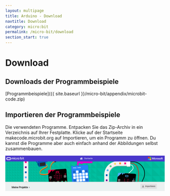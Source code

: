 ```yaml
---
layout: multipage
title: Arduino - Download
navtitle: Download
category: micro:bit
permalink: /micro-bit/download
section_start: true
---
```

# Download
## Downloads der Programmbeispiele
<span class="glyphicon glyphicon-download-alt" aria-hidden="true">
[Programmbeispiele]({{ site.baseurl }}/micro-bit/appendix/microbit-code.zip)</span>

<div class="alert alert-warning" role="alert">
<h2>Importieren der Programmbeispiele</h2>
Die verwendeten Programme. Entpacken Sie das Zip-Archiv in ein Verzeichnis auf Ihrer Festplatte.  Klicke auf der Startseite makecode.microbit.org auf Importieren, um ein Programm zu öffnen. Du kannst die Programme aber auch einfach anhand der Abbildungen selbst zusammenbauen.</div>

![](images/makecode_import.jpg)
